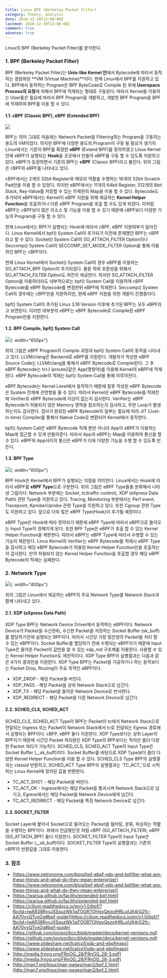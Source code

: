 ```yaml
---
title: Linux BPF (Berkeley Packet Filter)
category: Theory, Analysis
date: 2018-12-30T12:00:00Z
lastmod: 2018-12-30T12:00:00Z
comment: true
adsense: true
---
```


Linux의 BPF (Berkeley Packet Filter)를 분석한다.

### 1. BPF (Berkeley Packet Filter)

BPF (Berkeley Packet Filter)는 **Unix-like Kernel 안**에서 Bytecode에 따라서 동작하는 경량화된 **VM (Virtual Machine)**이다. 현재 Linux에서 BPF를 지원하고 있다. BPF에서 동작하는 Program은 BPF ByteCode로 Compile 된 후에 **Userspace Process의 요청**에 의해서 BPF에 적재되는 형태로 구동된다. 따라서 Kernel을 이용하는 User들은 필요에 따라서 BPF Program을 개발하고, 개발한 BPF Program을 BPF에 적재하여 BPF를 이용 할 수 있다.

#### 1.1. cBPF (Classic BPF), eBPF (Extended BPF)

![]({{site.baseurl}}/images/theory_analysis/Linux_BPF/cBPF_eBPF.PNG)

BPF는 의미 그대로 처음에는 Network Packet을 Filtering하는 Program을 구동하는 용도의 VM이었다. 하지만 BPF에 다양한 용도의 Program이 구동 될 필요가 생기자 Linux에서는 기존의 BPF를 확장한 **eBPF** (Extend BPF)를 정의하였고 Linux Kernel안에 eBPF가 실행되는 **Hook**을 곳곳에서 만들어 eBPF를 구동 할 수 있도록 지원하고 있다. eBPF가 등장하면서 기존의 BPF는 **cBPF** (Classic BPF)라고 불린다. 위의 그림은 cBPF와 eBPF를 나타내고 있다.

cBPF에서는 2개의 32bit Register와 메모리 역활을 수행하는 16개의 32bit Scratch Pad만을 이용 할 수 있었다. 하지만 eBPF에서는 11개의 64bit Register, 512개의 8bit Stack, Key-Value를 저장할 수 있는 무제한의 Map을 이용 할 수 있다. Bytecode도 추가되어 eBPF에서는 Kernel이 eBPF 지원을 위해 제공하는 **Kernel Helper Function**을 호출하거나 다른 eBPF Program을 호촐 할 수도 있게 되었다. 이처럼 eBPF는 cBPF보다 많은 리소스 및 기능을 이용 할 수 있기 때문에 cBPF보다 다양한 기능의 Program을 구동 할 수 있다.

현재 Linux에서는 BPF가 실행되는 Hook에 따라서 cBPF, eBPF 지원여부가 달라진다. Linux Kernel에서 bpf() System Call이 추가되기 이전에 존재했던 BPF는 cBPF라고 할 수 있다. Socket() System Call의 SO_ATTACH_FILTER Option이나 Seccomp() System Call의 SECCOMP_SET_MODE_FILTER Option을 통해 이용하던 BPF는 cBPF이다.

현재 Linux Kernel에서 Socket() System Call의 경우 eBPF를 이용하는 SO_ATTACH_BPF Option이 추가되었다. 물론 하위 호환성을 위해서 SO_ATTACH_FILTER Option도 여전히 제공한다. 하지만 SO_ATTACH_FILTER Option을 이용하더라도 내부적으로는 bpf() System Call을 이용하여 cBPF Bytecode를 eBPF Bytecode를 변경한뒤 eBPF에 적재한다. Seccomp() System Call의 경우에는 cBPF만을 지원하지만, 현재 eBPF 지원을 위한 개발이 진행중이다.

bpf() System Call이 추가된 Linux 3.18 Version 이후에 추가된 BPF는 모두 eBPF라고 보면된다. 이러한 대부분의 eBPF는 eBPF Bytecode로 Compile된 eBPF Program만을 지원한다.

#### 1.2. BPF Compile, bpf() System Call

![]({{site.baseurl}}/images/theory_analysis/Linux_BPF/Compile_bpf_Syscall.PNG){: width="650px"}

위의 그림은 eBPF Program의 Compile 과정과 bpf() System Call의 동작을 나타내고 있다. LLVM/clang은 Backend로 eBPF를 지원한다. 개발자가 작성한 eBPF Source Code는 LLVM/clang을 통해서 eBPF Bytecode로 Compile된다. 그 후 eBPF Bytecode는 tc나 iproute2같은 App(명령어)를 이용해 Kernel의 eBPF에 적재된다. eBPF Bytecode의 적재는 bpf() System Call을 통해 이루어진다.

eBPF Bytecode는 Kernel Level에서 동작하기 때문에 잘못 작성된 eBPF Bytecode은 System 전체에 큰영향을 줄 수 있다. 따라서 Kernel은 eBPF Bytecode를 적재전에 Verifier로 eBPF Bytecode에 이상이 없는지 검사한다. Verifier는 eBPF Bytecode가 허용되지 않은 Memory 영역을 참조하는지 검사하고, 무한 Loop가 발생하는지도 검사한다. 검사가 완료된 eBPF Bytecode의 일부는 필요에 따라 JIT (Just-in-time) Compiler를 통해서 Native Code로 변환되어 Kernel에서 동작한다.

bpf() System Call은 eBPF Bytecode 적재 뿐만 아니라 App이 eBPF가 이용하는 Map에 접근할 수 있게 만들어준다. 따라서 App과 eBPF는 Map을 이용하여 통신을 할 수 있다. eBPF와 App사이의 통신은 eBPF가 더욱 다양한 기능을 수행 할 수 있도록 만든다.

#### 1.3. BPF Type

![]({{site.baseurl}}/images/theory_analysis/Linux_BPF/BPF_Type.PNG){: width="600px"}

BPF Hook은 Kernel에서 BPF가 실행되는 지점을 의미한다. Linux에서는 Hook에 따라서 eBPF를 **eBPF Type**으로 구분한다. 위의 그림은 eBPF Type들을 분류해서 나타낸 그림이다. Network 부분에는 Socket, tc(traffic control), XDP (eXpress Data Path) 관련 Type을 지원하고 있다. Tracing, Monitoring 부분에서는 Perf event, Tracepoint, Kprobe/Uprobe 관련 Type을 지원하고 있다. 또한 Cgroup 관련 Type도 지원하고 있다. 앞으로 더욱 많은 eBPF Type(Hook)이 추가될 예정이다.

eBPF Type은 Hook에 따라 정의되기 때문에 eBPF Type에 따라서 eBPF으로 들어오는 Input Type이 정해지게 된다. 또한 BPF Type은 eBPF가 호출 할 수 있는 Kernel Helper Function을 제한한다. 따라서 eBPF는 eBPF Type에 따라서 수행할 수 있는 기능이 제한된다. Linux Kernel의 Verifier는 eBPF Bytecode를 적재시 eBPF Type을 검사하고 해당 eBPF Bytecode가 허용된 Kernel Helper Function만을 호출하는지 검사한다. 만약 허용되지 않는 Kernel Helper Function을 호출할 경우 해당 eBPF Bytecode의 적재는 실패한다.

### 2. Network Type

![]({{site.baseurl}}/images/theory_analysis/Linux_BPF/BPF_Net_Type.PNG){: width="400px"}

위의 그림은 Linux에서 제공하는 eBPF의 주요 Network Type을 Network Stack과 함께 나타내고 있다.

#### 2.1. XDP (eXpress Data Path)

XDP Type BPF는 Network Device Driver에서 동작하는 eBPF이다. Network Device가 Packet을 수신한뒤, 수신한 Packet을 저장하는 Socket Buffer (sk_buff)를 할당하기전에 실행되는 BPF이다. 따라서 시간당 가장 많은양의 Packet을 처리 할 수 있는 eBPF이다. Socket Buffer를 할당하기 전에 수행되는 eBPF이기 때문에 Input Type은 들어온 Packet의 값만을 알 수 있는 xdp_md 구조체를 이용한다. 사용할 수 있는 Kernel Helper Function도 제한적이다. XDP Type BPF의 실행결과는 다음과 같은 4가지 결과만을 지원한다. XDP Type BPF는 Packet을 가공하거나 하는 동작보다는 Packet Drop, Routing이 주요 목적인 eBPF이다.

* XDP_DROP - 해당 Packet을 버린다.
* XDP_PASS - 해당 Packet을 상위 Network Stack으로 넘긴다.
* XDP_TX - 해당 Packet을 들어온 Network Device로 반사한다.
* XDP_REDIRECT - 해당 Packet을 다른 Network Device로 넘긴다.

#### 2.2. SCHED_CLS, SCHED_ACT

SCHED_CLS, SCHED_ACT Type의 BPF는 Packet이 tc에서 Network Stack으로 전달되는 Ingress 또는 Packet이 Network Stack에서 tc로 전달되는 Egress 경로에서 실행되는 BPF이다. cBFP, eBPF 둘다 지원한다. XDP Type보다는 상위 Layer의 BPF이기 때문에 시간당 Packet 처리량은 XDP Type의 BPF보다는 적지만 좀더 다양한 Packet 처리가 가능하다. SCHED_CLS, SCHED_ACT Type의 Input Type은 Socket Buffer (\_\_sk_buff)이다. Socket Buffer를 바탕으로 XDP Type보다 좀더 다양한 Kernel Helper Function을 이용 할 수 있다. SCHED_CLS Type BPF의 실행결과는 classid 반환하고, SCHED_ACT Type BPF의 실행결과는 'TC_ACT_'으로 시작하는 Linux Kernel에 정의된 값을 반환한다.

* TC_ACT_SHOT - 해당 Packet을 버린다.
* TC_ACT_OK - Ingress에서는 해당 Packet을 통과시켜 Network Stack으로 넘기고, Egress에서는 해당 Packet을 Network Device에게 넘긴다.
* TC_ACT_REDIRECT - 해당 Packet을 특정 Network Device로 넘긴다.

#### 2.3. SOCKET_FILTER

Socket Layer에 붙어서 Socket으로 들어오는 Packet을 필터링, 분류, 파싱하는 역활을 수행하는 BPF이다. 위에서 언급했던것 처럼 cBPF (SO_ATTACH_FILTER), eBPF (SO_ATTACH_BPF) 둘다 지원한다. SOCKET_FILTER Type의 Input Type은 Socket Buffer (__sk_buff)이다. SOCKET_FILTER Type의 실행결과는 기존의 cBPF의 반환값을 그대로 이용한다.

### 3. 참조

* [https://www.netronome.com/blog/bpf-ebpf-xdp-and-bpfilter-what-are-these-things-and-what-do-they-mean-enterprise/](https://www.netronome.com/blog/bpf-ebpf-xdp-and-bpfilter-what-are-these-things-and-what-do-they-mean-enterprise/)
* [https://wariua.github.io/facility/extended-bpf.html](https://wariua.github.io/facility/extended-bpf.html)
* [https://cilium.readthedocs.io/en/v1.0/bpf/?fbclid=IwAR38RyvJXSsuzWk1jaTOGR7OhlgvQezoIHRLuiUA4rG2fc-AA70yyQTvxOg#bpf-guide](https://cilium.readthedocs.io/en/v1.0/bpf/?fbclid=IwAR38RyvJXSsuzWk1jaTOGR7OhlgvQezoIHRLuiUA4rG2fc-AA70yyQTvxOg#bpf-guide)
* [https://github.com/iovisor/bcc/blob/master/docs/kernel-versions.md](https://github.com/iovisor/bcc/blob/master/docs/kernel-versions.md)
* [https://www.slideshare.net/lcplcp1/xdp-and-ebpfmaps](https://www.slideshare.net/lcplcp1/xdp-and-ebpfmaps)
* [http://media.frnog.org/FRnOG_28/FRnOG_28-3.pdf](http://media.frnog.org/FRnOG_28/FRnOG_28-3.pdf)
* [http://man7.org/linux/man-pages/man2/bpf.2.html](http://man7.org/linux/man-pages/man2/bpf.2.html)
